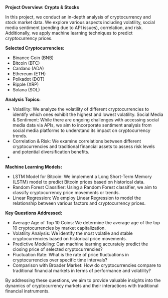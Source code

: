 **Project Overview: Crypto & Stocks**

In this project, we conduct an in-depth analysis of cryptocurrency and stock market data. We explore various aspects including volatility, social media sentiment (pending due to API issues), correlation, and risk. Additionally, we apply machine learning techniques to predict cryptocurrency prices.

**Selected Cryptocurrencies:**

- Binance Coin (BNB)
- Bitcoin (BTC)
- Cardano (ADA)
- Ethereum (ETH)
- Polkadot (DOT)
- Ripple (XRP)
- Solana (SOL)
  
**Analysis Topics:**
- Volatility: We analyze the volatility of different cryptocurrencies to identify which ones exhibit the highest and lowest volatility.
Social Media & Sentiment: While there are ongoing challenges with accessing social media data via APIs, we aim to incorporate sentiment analysis from social media platforms to understand its impact on cryptocurrency trends.
- Correlation & Risk: We examine correlations between different cryptocurrencies and traditional financial assets to assess risk levels and potential diversification benefits.
- 
**Machine Learning Models:**
- LSTM Model for Bitcoin: We implement a Long Short-Term Memory (LSTM) model to predict Bitcoin prices based on historical data.
- Random Forest Classifier: Using a Random Forest classifier, we aim to classify cryptocurrency price movements or trends.
- Linear Regression: We employ Linear Regression to model the relationship between various factors and cryptocurrency prices.
  
**Key Questions Addressed:**
- Average Age of Top 10 Coins: We determine the average age of the top 10 cryptocurrencies by market capitalization.
- Volatility Analysis: We identify the most volatile and stable cryptocurrencies based on historical price movements.
- Predictive Modeling: Can machine learning accurately predict the closing price of selected cryptocurrencies?
- Fluctuation Rate: What is the rate of price fluctuations in cryptocurrencies over specific time intervals?
- Comparison with Broader Market: How do cryptocurrencies compare to traditional financial markets in terms of performance and volatility?

By addressing these questions, we aim to provide valuable insights into the dynamics of cryptocurrency markets and their interactions with traditional financial instruments.
